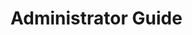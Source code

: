 
# Administrator Guide
<!-- Narrative Instructions on how admin users will use the product/platform -->
<!-- Replace all of the titles with relevant titles -->
